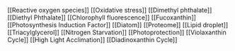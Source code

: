 [[Reactive oxygen species]]
[[Oxidative stress]]
[[Dimethyl phthalate]]
[[Diethyl Phthalate]]
[[Chlorophyll fluorescence]]
[[Fucoxanthin]]
[[Photosynthesis Induction Factor]]
[[Diatom]]
[[Proteome]]
[[Lipid droplet]]
[[Triacylglycerol]]
[[Nitrogen Starvation]]
[[Photoprotection]]
[[Violaxanthin Cycle]]
[[High Light Acclimation]]
[[Diadinoxanthin Cycle]]
